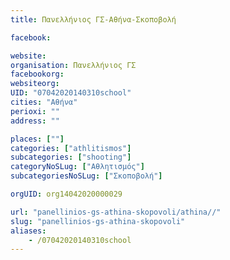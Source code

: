 ```yaml
---
title: Πανελλήνιος ΓΣ-Αθήνα-Σκοποβολή

facebook:

website:
organisation: Πανελλήνιος ΓΣ
facebookorg:
websiteorg:
UID: "07042020140310school"
cities: "Αθήνα"
perioxi: ""
address: ""

places: [""]
categories: ["athlitismos"]
subcategories: ["shooting"]
categoryNoSLug: ["Αθλητισμός"]
subcategoriesNoSLug: ["Σκοποβολή"]

orgUID: org14042020000029

url: "panellinios-gs-athina-skopovoli/athina//"
slug: "panellinios-gs-athina-skopovoli"
aliases:
    - /07042020140310school
---
```





